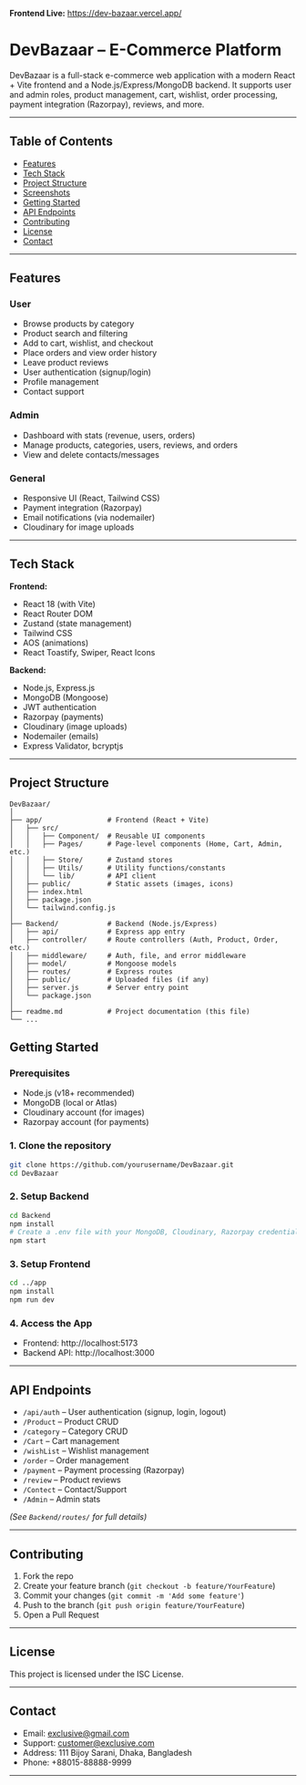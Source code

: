 
**Frontend Live:** https://dev-bazaar.vercel.app/

# DevBazaar – E-Commerce Platform

DevBazaar is a full-stack e-commerce web application with a modern React + Vite frontend and a Node.js/Express/MongoDB backend. It supports user and admin roles, product management, cart, wishlist, order processing, payment integration (Razorpay), reviews, and more.

---

## Table of Contents

- [Features](#features)
- [Tech Stack](#tech-stack)
- [Project Structure](#project-structure)
- [Screenshots](#screenshots)
- [Getting Started](#getting-started)
- [API Endpoints](#api-endpoints)
- [Contributing](#contributing)
- [License](#license)
- [Contact](#contact)

---

## Features

### User
- Browse products by category
- Product search and filtering
- Add to cart, wishlist, and checkout
- Place orders and view order history
- Leave product reviews
- User authentication (signup/login)
- Profile management
- Contact support

### Admin
- Dashboard with stats (revenue, users, orders)
- Manage products, categories, users, reviews, and orders
- View and delete contacts/messages

### General
- Responsive UI (React, Tailwind CSS)
- Payment integration (Razorpay)
- Email notifications (via nodemailer)
- Cloudinary for image uploads

---

## Tech Stack

**Frontend:**
- React 18 (with Vite)
- React Router DOM
- Zustand (state management)
- Tailwind CSS
- AOS (animations)
- React Toastify, Swiper, React Icons

**Backend:**
- Node.js, Express.js
- MongoDB (Mongoose)
- JWT authentication
- Razorpay (payments)
- Cloudinary (image uploads)
- Nodemailer (emails)
- Express Validator, bcryptjs

---

## Project Structure

```
DevBazaar/
│
├── app/                # Frontend (React + Vite)
│   ├── src/
│   │   ├── Component/  # Reusable UI components
│   │   ├── Pages/      # Page-level components (Home, Cart, Admin, etc.)
│   │   ├── Store/      # Zustand stores
│   │   ├── Utils/      # Utility functions/constants
│   │   └── lib/        # API client
│   ├── public/         # Static assets (images, icons)
│   ├── index.html
│   ├── package.json
│   └── tailwind.config.js
│
├── Backend/            # Backend (Node.js/Express)
│   ├── api/            # Express app entry
│   ├── controller/     # Route controllers (Auth, Product, Order, etc.)
│   ├── middleware/     # Auth, file, and error middleware
│   ├── model/          # Mongoose models
│   ├── routes/         # Express routes
│   ├── public/         # Uploaded files (if any)
│   ├── server.js       # Server entry point
│   └── package.json
│
├── readme.md           # Project documentation (this file)
└── ...
```


## Getting Started

### Prerequisites

- Node.js (v18+ recommended)
- MongoDB (local or Atlas)
- Cloudinary account (for images)
- Razorpay account (for payments)

### 1. Clone the repository

```sh
git clone https://github.com/yourusername/DevBazaar.git
cd DevBazaar
```

### 2. Setup Backend

```sh
cd Backend
npm install
# Create a .env file with your MongoDB, Cloudinary, Razorpay credentials
npm start
```

### 3. Setup Frontend

```sh
cd ../app
npm install
npm run dev
```

### 4. Access the App

- Frontend: http://localhost:5173
- Backend API: http://localhost:3000

---

## API Endpoints

- `/api/auth` – User authentication (signup, login, logout)
- `/Product` – Product CRUD
- `/category` – Category CRUD
- `/Cart` – Cart management
- `/wishList` – Wishlist management
- `/order` – Order management
- `/payment` – Payment processing (Razorpay)
- `/review` – Product reviews
- `/Contect` – Contact/Support
- `/Admin` – Admin stats

*(See `Backend/routes/` for full details)*

---

## Contributing

1. Fork the repo
2. Create your feature branch (`git checkout -b feature/YourFeature`)
3. Commit your changes (`git commit -m 'Add some feature'`)
4. Push to the branch (`git push origin feature/YourFeature`)
5. Open a Pull Request

---

## License

This project is licensed under the ISC License.

---

## Contact

- Email: exclusive@gmail.com
- Support: customer@exclusive.com
- Address: 111 Bijoy Sarani, Dhaka, Bangladesh
- Phone: +88015-88888-9999

---
